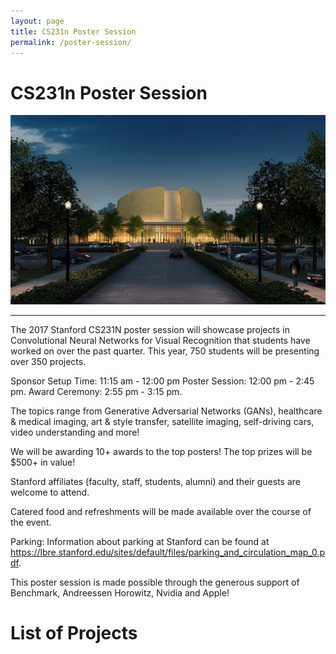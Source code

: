 ```yaml
---
layout: page
title: CS231n Poster Session
permalink: /poster-session/
---
```

# CS231n Poster Session #
<div class='fig figcenter fighighlight'>
  <img src='/assets/bing.jpg'>
</div>

---
The 2017 Stanford CS231N poster session will showcase projects in Convolutional Neural Networks for Visual Recognition that students have worked on over the past quarter. This year, 750 students will be presenting over 350 projects. 

Sponsor Setup Time: 11:15 am - 12:00 pm
Poster Session: 12:00 pm - 2:45 pm.
Award Ceremony: 2:55 pm - 3:15 pm.

The topics range from Generative Adversarial Networks (GANs), healthcare & medical imaging, art & style transfer, satellite imaging, self-driving cars, video understanding and more!

We will be awarding 10+ awards to the top posters! The top prizes will be $500+ in value!

Stanford affiliates (faculty, staff, students, alumni) and their guests are welcome to attend.

Catered food and refreshments will be made available over the course of the event.

Parking: Information about parking at Stanford can be found at https://lbre.stanford.edu/sites/default/files/parking_and_circulation_map_0.pdf.

This poster session is made possible through the generous support of Benchmark, Andreessen Horowitz, Nvidia and Apple!

# List of Projects #

